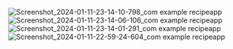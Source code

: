 ![Screenshot_2024-01-11-23-14-10-798_com example recipeapp](https://github.com/JiM35/Recipe-App/assets/48186310/6423cc29-f646-48b9-b48a-6399084e5c0f)
![Screenshot_2024-01-11-23-14-06-106_com example recipeapp](https://github.com/JiM35/Recipe-App/assets/48186310/2e58cb4a-5877-4ab6-a85e-56a10f930a6b)
![Screenshot_2024-01-11-23-14-01-291_com example recipeapp](https://github.com/JiM35/Recipe-App/assets/48186310/124e7f23-3d8a-4229-9b14-f5078eda74a4)
![Screenshot_2024-01-11-22-59-24-604_com example recipeapp](https://github.com/JiM35/Recipe-App/assets/48186310/9ddff9d5-8d2b-4e83-85b9-3d1c69fffb21)
